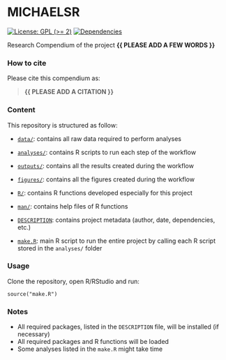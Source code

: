 <!-- README.md is generated from README.Rmd. Please edit that file -->

# MICHAELSR

<!-- badges: start -->

[![License: GPL (&gt;=
2)](https://img.shields.io/badge/License-GPL%20%28%3E%3D%202%29-blue.svg)](https://choosealicense.com/licenses/gpl-2.0/)
[![Dependencies](https://img.shields.io/badge/dependencies-2/95-green?style=flat)](#)
<!-- badges: end -->

Research Compendium of the project **{{ PLEASE ADD A FEW WORDS }}**

### How to cite

Please cite this compendium as:

> **{{ PLEASE ADD A CITATION }}**

### Content

This repository is structured as follow:

-   [`data/`](https://github.com/SMAHSMAH/MICHAELSR/tree/master/data):
    contains all raw data required to perform analyses

-   [`analyses/`](https://github.com/SMAHSMAH/MICHAELSR/tree/main/analyses/):
    contains R scripts to run each step of the workflow

-   [`outputs/`](https://github.com/SMAHSMAH/MICHAELSR/tree/main/outputs):
    contains all the results created during the workflow

-   [`figures/`](https://github.com/SMAHSMAH/MICHAELSR/tree/main/figures):
    contains all the figures created during the workflow

-   [`R/`](https://github.com/SMAHSMAH/MICHAELSR/tree/main/R): contains
    R functions developed especially for this project

-   [`man/`](https://github.com/SMAHSMAH/MICHAELSR/tree/main/man):
    contains help files of R functions

-   [`DESCRIPTION`](https://github.com/SMAHSMAH/MICHAELSR/tree/main/DESCRIPTION):
    contains project metadata (author, date, dependencies, etc.)

-   [`make.R`](https://github.com/SMAHSMAH/MICHAELSR/tree/main/make.R):
    main R script to run the entire project by calling each R script
    stored in the `analyses/` folder

### Usage

Clone the repository, open R/RStudio and run:

    source("make.R")

### Notes

-   All required packages, listed in the `DESCRIPTION` file, will be
    installed (if necessary)
-   All required packages and R functions will be loaded
-   Some analyses listed in the `make.R` might take time
